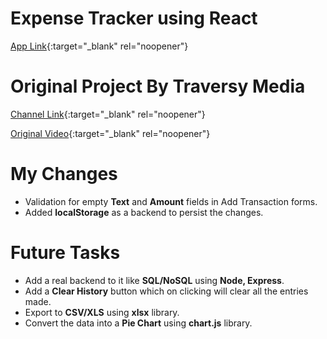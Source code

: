 # Expense Tracker using React

[App Link](https://shubham-expensetracker.netlify.app/){:target="_blank" rel="noopener"}

# Original Project By Traversy Media

[Channel Link](https://www.youtube.com/@TraversyMedia){:target="_blank" rel="noopener"}

[Original Video](https://www.youtube.com/watch?v=XuFDcZABiDQ){:target="_blank" rel="noopener"}

# My Changes

- Validation for empty **Text** and **Amount** fields in Add Transaction forms.
- Added **localStorage** as a backend to persist the changes.

# Future Tasks

- Add a real backend to it like **SQL/NoSQL** using **Node, Express**.
- Add a **Clear History** button which on clicking will clear all the entries made.
- Export to **CSV/XLS** using **xlsx** library.
- Convert the data into a **Pie Chart** using **chart.js** library.
